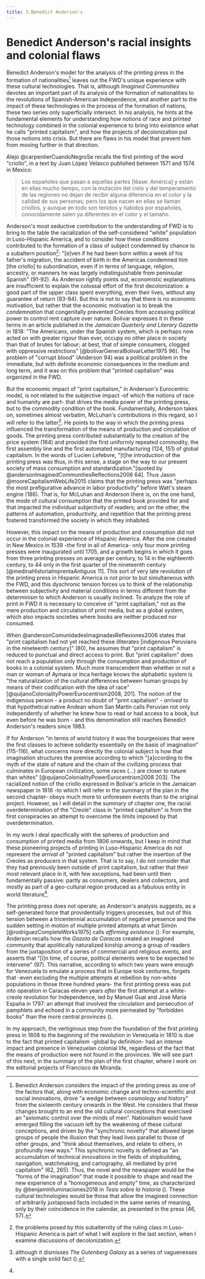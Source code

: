 ```yaml
---
title: 3.Benedict Anderson's
---
```

# Benedict Anderson's racial insights and colonial flaws

Benedict Anderson's model for the analysis of the printing press in the formation of nationalities[^3] leaves out the FWD's unique experience with these cultural technologies. That is, although _Imagined Communities_ devotes an important part of its analysis of the formation of nationalities to the revolutions of Spanish-American Independence, and another part to the impact of these technologies in the process of the formation of nations, these two series only superficially intersect. In his analysis, he hints at the fundamental elements for understanding how notions of race and printed technology combined in the colonial experience to bring into existence what he calls "printed capitalism", and how the projects of decolonization put those notions into crisis. But there are flaws in his model that prevent him from moving further in that direction. 

Alejo @carpentierCuandoNegroSe recalls the first printing of the word "criollo", in a text by Juan López Velasco published between 1571 and 1574 in Mexico:  
> Los españoles que pasan a aquellas partes [léase: América] y están en ellas mucho tiempo, con la mutación del cielo y del temperamento de las regiones no dejan de recibir alguna diferencia en el color y la calidad de sus personas; pero los que nacen en ellas se llaman criollos, y aunque en todo son tenidos y habidos por españoles, conocidamente salen ya diferentes en el color y el tamaño.

Anderson's most seductive contribution to the understanding of FWD is to bring to the table the racialization of the self-considered "white" population in Luso-Hispanic America, and to consider how these conditions contributed to the formation of a class of subject condemned by chance to a subaltern position[^2]: "[e]ven if he had been born within a week of his father's migration, the accident of birth in the Americas condemned him [the criollo] to subordination, even if in terms of language, religion, ancestry, or manners he was largely indistinguishable from peninsular Spanish" (91-92).  As Anderson rightly points out, economistic explanations are insufficient to explain the colossal effort of the first decolonization: a good part of the upper class spent everything, even their lives, without any guarantee of return (83-84). But this is not to say that there is no economic motivation, but rather that the economic motivation is to break the _condemnation_ that congenitally prevented Creoles from accessing political power to control rent capture over nature.  Bolivar expresses it in these terms in an article published in the  _Jamaican
Quarterly and Literary Gazette_ in 1818: "The Americans, under the Spanish system, which is perhaps now acted on with greater rigour than ever, occupy no other place in society than that of brutes for labour; at best, that of
simple consumers, clogged with oppressive restrictions"  [@bolivarGeneralBolivarLetter1975 96]. The problem of "corrupt blood" (Anderson 94) was a political problem in the immediate, but with definite economic consequences in the medium and long term, and it was on this problem that "printed capitalism" was organized in the FWD.

But the economic impact of "print capitalism," in Anderson's Eurocentric model, is not related to the subjective impact -of which the notions of race and humanity are part- that drives the media power of the printing press, but to the commodity condition of the book. Fundamentally, Anderson takes on, sometimes almost verbatim, McLuhan's contributions in this regard, so I will refer to the latter[^1]. He points to the way in which the printing press influenced the transformation of the means of production and circulation of goods. The printing press contributed substantially to the creation of the price system (164) and provided the first uniformly repeated commodity, the first assembly line and the first automated manufacturing (124, 151) of global capitalism. In the words of Lucien Lefebvre, "[t]he introduction of the printing press was thus, in this sense, a stage on the way to our present society of mass consumption and standardization."[quoted by @andersonImaginedCommunitiesReflections2006 64]. Thus Jason @mooreCapitalismWebLife2015 claims that the printing press was "perhaps the most prefigurative advance in labor productivity" before Watt's steam engine (186). That is, for McLuhan and Anderson there is, on the one hand, the mode of cultural consumption that the printed book provided for and that impacted the individual subjectivity of readers; and on the other, the patterns of automation, productivity, and repetition that the printing press fostered transformed the society in which they inhabited. 

However, this impact on the means of production and consumption did not occur in the colonial experience of Hispanic America. After the one created in New Mexico in 1539 -the first in all of America- only four more printing presses were inaugurated until 1705, and a growth begins in which it goes from three printing presses on average per century, to 14 in the eighteenth century, to 44 only in the first quarter of the nineteenth century [@medinaHistoriaImprentaAntiguos 11]. This sort of very late revolution of the printing press in Hispanic America is not prior to but simultaneous with the FWD, and this dyschronic tension forces us to think of the relationship between subjectivity and material conditions in terms different from the determinism to which Anderson is usually inclined. To analyze the role of print in FWD it is necessary to conceive of "print capitalism," not as the mere production and circulation of print media, but as a global system, which also impacts societies where books are neither produced nor consumed.

When @andersonComunidadesImaginadasReflexiones2006 states that "print capitalism had not yet reached these illiterates [indigenous Peruvians in the nineteenth century]" (80), he assumes that "print capitalism" is reduced to punctual and direct access to print. But "print capitalism" does not reach a population only through the consumption and production of books in a colonial system. Much more transcendent than whether or not a man or woman of Aymara or Inca heritage knows the alphabetic system is "the naturalization of the cultural differences between human groups by means of their codification with the idea of race" [@quijanoColonialityPowerEurocentrism2008, 201]. The notion of the indigenous person - a product no doubt of "print capitalism" - _arrived_ to that hypothetical native Andean whom San Martín calls Peruvian not only independently of whether he knew how to read or had access to a book, but even before he was born - and this denomination still reaches Benedict Anderson's readers since 1983.  

If for Anderson "in terms of world history it was the bourgeoisies that were the first classes to achieve solidarity essentially on the basis of imagination" (115-116), what concerns more directly the colonial subject is how that imagination structures the premise according to which "[a]ccording to the myth of the state of nature and the chain of the civilizing process that culminates in European civilization, some races (...) are closer to nature than whites" [@quijanoColonialityPowerEurocentrism2008 203]. The racialized notion of the criollo expressed in Bolívar's article in the Jamaican newspaper in 1818 -to which I will refer in the summary of the plan in the second chapter- obeys much more to unforeseen events than to the original project. However, as I will detail in the summary of chapter one, the racial overdetermination of the "Creole" class in "printed capitalism" is from the first conspiracies an attempt to overcome the limits imposed by that overdetermination. 

In my work I deal specifically with the spheres of production and consumption of printed media from 1806 onwards, but I keep in mind that these pioneering projects of printing in Luso-Hispanic America do not represent the _arrival_ of "printed capitalism" but rather the insertion of the Creoles as producers in that system. That is to say, I do not consider that they had previously been outside of print capitalism, but rather that their most relevant place in it, with few exceptions, had been until then fundamentally passive: partly as consumers, dealers and collectors, and mostly as part of a geo-cultural region produced as a fabulous entity in world literature[^4]. 

The printing press does not operate, as Anderson's analysis suggests, as a self-generated force that providentially triggers processes, but out of this tension between a tricentennial accumulation of negative presence and the sudden setting in motion of multiple printed attempts at what Simón [@rodriguezCompleteWorks1975] calls _affirming existence_ (). For example, Anderson recalls how the _Gazeta de Caracas_ created an imagined community that apolitically naturalized kinship among a group of readers from the juxtaposition of a series of commercial and religious events, and asserts that "[i]n time, of course, political elements were to be expected to intervene" (97). This narrative, according to which two years were enough for Venezuela to emulate a process that in Europe took centuries, forgets that -even excluding the multiple attempts at rebellion by non-white populations in those three hundred years- the first printing press was put into operation in Caracas eleven years _after_ the first attempt at a white-creole revolution for Independence, led by Manuel Gual and José María España in 1797: an attempt that involved the circulation and persecution of pamphlets and echoed in a community more permeated by "forbidden books" than the more central provinces (). 

In my approach, the vertiginous step from the foundation of the first printing press in 1808 to the beginning of the revolution in Venezuela in 1810 is due to the fact that printed capitalism -global by definition- had an intense impact and presence in Venezuelan colonial life, regardless of the fact that the means of production were not found in the provinces. We will see part of this next, in the summary of the plan of the first chapter, where I work on the editorial projects of Francisco de Miranda.


[^1]: although it dismisses _The Gutenberg Galaxy_ as a series of vaguenesses with a single solid fact ().
[^2]: the problems posed by this subalternity of the ruling class in Luso-Hispanic America is part of what I will explore in the last section, when I examine discussions of decolonization.
[^2]: 

[^3]: Benedict Anderson considers the impact of the printing press as one of the factors that, along with economic change and techno-scientific and social innovations, drove "a wedge between cosmology and history" from the sixteenth century onwards in the West. He considers that these changes brought to an end the old cultural conceptions that exercised an "axiomatic control over the minds of men". Nationalism would have emerged filling the vacuum left by the weakening of these cultural conceptions, and driven by the "synchronic novelty" that allowed large groups of people the illusion that they lead lives parallel to those of other groups, and "think about themselves, and relate to others, in profoundly new ways." This synchronic novelty is defined as "an accumulation of technical innovations in the fields of shipbuilding, navigation, watchmaking, and cartography, all mediated by print capitalism" (62, 265). Thus, the novel and the newspaper would be the "forms of the imagination" that made it possible to shape and read the new experience of a "homogeneous and empty" time, as characterized by @benjaminIluminaciones2018 in _Tesis sobre la historia_ (). These cultural technologies would be those that allow the imagined connection of arbitrarily juxtaposed facts included in the same series of meaning, only by their coincidence in the calendar, as presented in the press (46, 57). 
[^4]: 